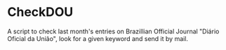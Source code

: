 # CheckDOU
A script to check last month's entries on Brazillian Official Journal "Diário Oficial da União", look for a given keyword and send it by mail.
